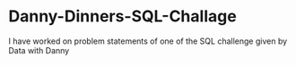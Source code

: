 # Danny-Dinners-SQL-Challage
I have worked on problem statements of one of the SQL challenge given by Data with Danny 
